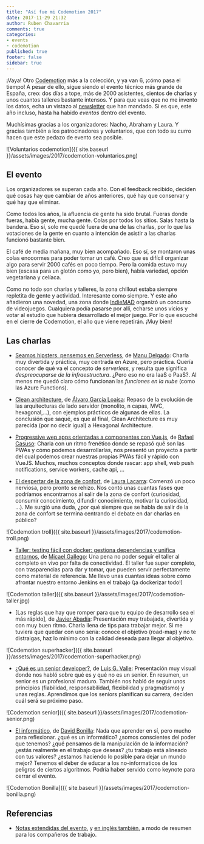 ```yaml
---
title: "Así fue mi Codemotion 2017"
date: 2017-11-29 21:32
author: Ruben Chavarria
comments: true
categories: 
- events
- codemotion
published: true
footer: false
sidebar: true
---
```


¡Vaya! Otro [Codemotion] más a la colección, y ya van 6, ¡cómo pasa el
tiempo! A pesar de ello, sigue siendo el evento técnico más grande de España,
creo: dos días a tope, más de 2000 asistentes, cientos de charlas y unos
cuantos talleres bastante intensos. Y para que veas que no me invento los
datos, echa un vistazo al [newsletter] que han mandado. Si es que, este año
incluso, hasta ha habido *eventos* dentro del evento.  

Muchísimas gracias a los organizadores: Nacho, Abraham y Laura. Y gracias
también a los patrocinadores y voluntarios, que con todo su curro hacen que
este pedazo de evento sea posible. 

![Voluntarios codemotion]({{ site.baseurl }}/assets/images/2017/codemotion-voluntarios.png)

<!-- more -->

## El evento

Los organizadores se superan cada año. Con el feedback recibido, deciden qué
cosas hay que cambiar de años anteriores, qué hay que conservar y qué hay que
eliminar.

Como todos los años, la afluencia de gente ha sido brutal. Fueras donde fueras,
había gente, mucha gente. Colas por todos los sitios. Salas hasta la bandera.
Eso sí, solo me quedé fuera de una de las charlas, por lo que las votaciones de
la gente en cuanto a intención de asistir a las charlas funcionó bastante bien.

El café de media mañana, muy bien acompañado. Eso sí, se montaron unas colas
enooormes para poder tomar un café. Creo que es difícil organizar algo para
servir 2000 cafés en poco tiempo. Pero la comida estuvo muy bien (escasa para
un glotón como yo, pero bien), había variedad, opción vegetariana y celíaca.

Como no todo son charlas y talleres, la zona chillout estaba siempre repletita
de gente y actividad. Interesante como siempre. Y este año añadieron una
novedad, una zona donde [IndieMAD] organizó un concurso de videojuegos.
Cualquiera podía pasarse por allí, echarse unos vicios y votar al estudio que
hubiera desarrollado el mejor juego. Por lo que escuché en el cierre de
Codemotion, el año que viene repetirán. ¡Muy bien!

## Las charlas

- [Seamos hipsters, pensemos en Serverless], de [Manu Delgado]: Charla muy
  divertida y práctica, muy centrada en Azure, pero práctica. Quería conocer de
qué va el concepto de *serverless*, y resulta que significa *despreocuparse de
la infraestructura*. ¿Pero eso no era IaaS o PaaS?. Al menos me quedó claro
cómo funcionan las *funciones en la nube* (como las Azure Functions).

- [Clean architecture], de [Álvaro García Loaisa]: Repaso de la evolución de
  las arquitecturas de lado servidor (monolito, n capas, MVC, hexagonal,...),
con ejemplos prácticos de algunas de ellas. La conclusión que saqué, es que al
final, Clean Architecture es muy parecida (por no decir igual) a Hexagonal
Architecture.

- [Progressive wep apps orientadas a componentes con Vue.js], de [Rafael Casuso]:
Charla con un ritmo frenético donde se repasó qué son las PWAs y
cómo podemos desarrollarlas, nos presentó un proyecto a partir del cual podemos
crear nuestras propias PWAs fácil y rápido con VueJS. Muchos, muchos conceptos
donde rascar: app shell, web push notifications, service workers, cache api,
...

- [El despertar de la zona de confort], de [Laura Lacarra]: Comenzó un poco
  nerviosa, pero pronto se rehizo. Nos contó unas cuantas fases que podríamos
encontrarnos al salir de la zona de confort (curiosidad, consumir conocimiento,
difundir conocimiento, motivar la curiosidad, ...). Me surgió una duda, ¿por
qué siempre que se habla de salir de la zona de confort se termina centrando el
debate en dar charlas en público?

![Codemotion troll]({{ site.baseurl }}/assets/images/2017/codemotion-troll.png)

- [Taller: testing fácil con docker: gestiona dependencias y unifica entornos],
  de [Micael Gallego]: Una pena no poder seguir el taller al completo en vivo
por falta de conectividad. El taller fue super completo, con trasparencias para
dar y tomar, que pueden servir perfectamente como material de referencia. Me
llevo unas cuantas ideas sobre cómo afrontar nuestro entorno Jenkins en el
trabajo (¡a dockerizar todo!)

![Codemotion taller]({{ site.baseurl }}/assets/images/2017/codemotion-taller.jpg)

- [Las reglas que hay que romper para que tu equipo de desarrollo sea el más rápido],
de [Javier Abadía]: Presentación muy trabajada, divertida y con muy
buen ritmo. Charla llena de tips para trabajar mejor. Si me tuviera que quedar
con uno sería: conoce el objetivo (road-map) y no te distraigas, haz lo mínimo
con la calidad deseada para llegar al objetivo.

![Codemotion superhacker]({{ site.baseurl }}/assets/images/2017/codemotion-superhacker.png)

- [¿Qué es un senior developer?], de [Luis G. Valle]: Presentación muy visual
  donde nos habló sobre qué es y qué no es un senior. En resumen, un senior es
un profesional maduro. También nos habló de seguir unos principios (fiabilidad,
responsabilidad, flexibilidad y pragmatismo) y unas reglas. Aprendimos que los
seniors planifican su carrera, deciden cuál será su próximo paso.

![Codemotion senior]({{ site.baseurl }}/assets/images/2017/codemotion-senior.png)

- [El informático], de [David Bonilla]: Nada que aprender en sí, pero mucho
  para reflexionar. ¿qué es un informático? ¿somos conscientes del poder que
tenemos? ¿qué pensamos de la manipulación de la información? ¿estás realmente
en el trabajo que deseas? ¿tu trabajo está alineado con tus valores? ¿estamos
haciendo lo posible para dejar un mundo mejor? Tenemos el deber de educar a los
no-informaticos de los peligros de ciertos algoritmos. Podría haber servido
como keynote para cerrar el evento.

![Codemotion Bonilla]({{ site.baseurl }}/assets/images/2017/codemotion-bonilla.png)
      
## Referencias

- [Notas extendidas del evento], y [en inglés también], a modo de resumen para
  los compañeros de trabajo.

[Seamos hipsters, pensemos en Serverless]: https://2017.codemotion.es/agenda.html#5649626120060928/5768955947909120
[Clean architecture]: https://2017.codemotion.es/agenda.html#5649626120060928/5098174129635328
[Progressive wep apps orientadas a componentes con Vue.js]: https://2017.codemotion.es/agenda.html#5649626120060928/5699320770723840
[El despertar de la zona de confort]: https://2017.codemotion.es/agenda.html#5649626120060928/6007471319547904
[Taller: testing fácil con docker: gestiona dependencias y unifica entornos]: https://2017.codemotion.es/agenda.html#5693168230072320/6560049195384832
[Las reglas que hay que romper para que tu equipo de desarrollo sea el más rápidos]: https://2017.codemotion.es/agenda.html#5693168230072320/5105557983723520
[¿Qué es un senior developer?]: https://2017.codemotion.es/agenda.html#5693168230072320/4878640902832128
[El informático]: https://2017.codemotion.es/agenda.html#5693168230072320/5145563993473024

[Manu Delgado]: https://twitter.com/mdelgadodiaz83
[Álvaro García Loaisa]: https://twitter.com/aloaisa
[Rafael Casuso]: https://twitter.com/Rafael_Casuso
[Laura Lacarra]: https://twitter.com/lauralacarra
[Micael Gallego]: https://twitter.com/micael_gallego
[Javier Abadía]: https://twitter.com/javierabadia
[Luis G. Valle]: https://twitter.com/lgvalle
[David Bonilla]: https://twitter.com/david_bonilla

[Codemotion]: http://2017.codemotion.es/
[newsletter]: http://mailchi.mp/24b44589fbec/codemotion-2017-is-over?e=eecbf73be9
[IndieMAD]: https://indiemad.org/
[Notas extendidas del evento]: https://github.com/rchavarria/notes/blob/master/_posts/2017-11-25-codemotion.markdown
[en inglés también]: https://github.com/rchavarria/notes/blob/master/_posts/2017-11-25-codemotion.en.markdown
